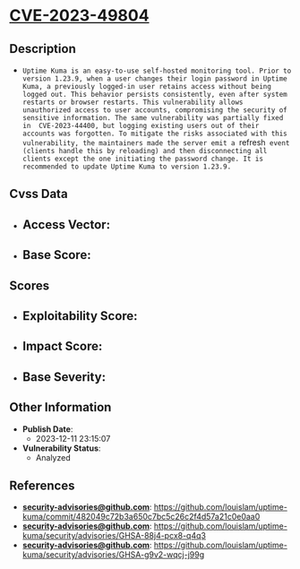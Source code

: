 
# [CVE-2023-49804](https://github.com/louislam/uptime-kuma/commit/482049c72b3a650c7bc5c26c2f4d57a21c0e0aa0)

## Description

- `Uptime Kuma is an easy-to-use self-hosted monitoring tool. Prior to version 1.23.9, when a user changes their login password in Uptime Kuma, a previously logged-in user retains access without being logged out. This behavior persists consistently, even after system restarts or browser restarts. This vulnerability allows unauthorized access to user accounts, compromising the security of sensitive information. The same vulnerability was partially fixed in  CVE-2023-44400, but logging existing users out of their accounts was forgotten. To mitigate the risks associated with this vulnerability, the maintainers made the server emit a `refresh` event (clients handle this by reloading) and then disconnecting all clients except the one initiating the password change. It is recommended to update Uptime Kuma to version 1.23.9.`

## Cvss Data

- **Access Vector**:
  - 
- **Base Score**:
  - 

## Scores

- **Exploitability Score**:
  - 
- **Impact Score**:
  - 
- **Base Severity**:
  - 

## Other Information

- **Publish Date**:
  - 2023-12-11 23:15:07
- **Vulnerability Status**:
  - Analyzed

## References

- **security-advisories@github.com**: https://github.com/louislam/uptime-kuma/commit/482049c72b3a650c7bc5c26c2f4d57a21c0e0aa0
- **security-advisories@github.com**: https://github.com/louislam/uptime-kuma/security/advisories/GHSA-88j4-pcx8-q4q3
- **security-advisories@github.com**: https://github.com/louislam/uptime-kuma/security/advisories/GHSA-g9v2-wqcj-j99g
